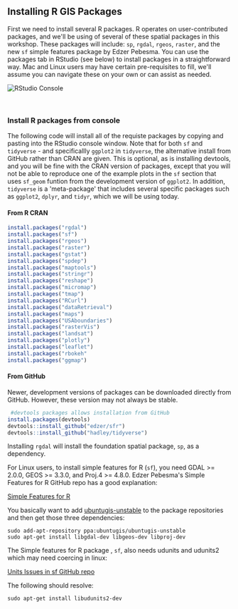 
## Installing R GIS Packages

First we need to install several R packages. R operates on user-contributed packages, and we'll be using of several of these spatial packages in this workshop. These packages will include: `sp`, `rgdal`, `rgeos`, `raster`, and the new `sf` simple features package by Edzer Pebesma.  You can use the packages tab in RStudio (see below) to install packages in a straightforward way.  Mac and Linux users may have certain pre-requisites to fill, we'll assume you can navigate these on your own or can assist as needed.

![RStudio Console]({{site.baseurl}}/img/packages.png)

<br>

### Install R packages from console

The following code will install all of the requiste packages by copying and pasting into the RStudio console window. Note that for both `sf` and `tidyverse` - and specificallly `ggplot2` in `tidyverse`, the alternative install from GitHub rather than CRAN are given.  This is optional, as is installing devtools, and you will be fine with the CRAN version of packages, except that you will not be able to reproduce one of the example plots in the `sf` section that uses `sf_geom` funtion from the development version of `ggplot2`. In addition, `tidyverse` is a 'meta-package' that includes several specific packages such as `ggplot2`, `dplyr`, and `tidyr`, which we will be using today.

#### From R CRAN



```r
install.packages("rgdal")
install.packages("sf")
install.packages("rgeos")
install.packages("raster")
install.packages("gstat")
install.packages("spdep")
install.packages("maptools")
install.packages("stringr")
install.packages("reshape")
install.packages("micromap")
install.packages("tmap")
install.packages("RCurl")
install.packages("dataRetrieval")
install.packages("maps")
install.packages("USAboundaries")
install.packages("rasterVis")
install.packages("landsat")
install.packages("plotly")
install.packages("leaflet")
install.packages("rbokeh"
install.packages("ggmap")
```

#### From GitHub

Newer, development versions of packages can be downloaded directly from GitHub. However, these version may not always be stable.

```r
 #devtools packages allows installation from GitHub
install.packages(devtools)
devtools::install_github("edzer/sfr")
devtools::install_github("hadley/tidyverse")
```

Installing `rgdal` will install the foundation spatial package, `sp`, as a dependency.  

For Linux users, to install simple features for R (`sf`), you need GDAL >= 2.0.0, GEOS >= 3.3.0, and Proj.4 >=  4.8.0.  Edzer Pebesma's Simple Features for R GitHub repo has a good explanation:

[Simple Features for R](https://github.com/edzer/sfr)

You basically want to add [ubuntugis-unstable](http://ppa.launchpad.net/ubuntugis/ubuntugis-unstable/ubuntu/) to the package repositories and then get those three dependencies:

```
sudo add-apt-repository ppa:ubuntugis/ubuntugis-unstable
sudo apt-get install libgdal-dev libgeos-dev libproj-dev
```

The Simple features for R package , `sf`, also needs udunits and udunits2 which may need coercing in linux:

[Units Issues in sf GitHub repo](https://github.com/edzer/units/issues/1)

The following should resolve:

```
sudo apt-get install libudunits2-dev
```
